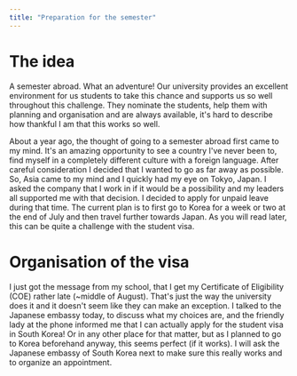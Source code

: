```yaml
---
title: "Preparation for the semester"
---
```


# The idea

A semester abroad. What an adventure! Our university
provides an excellent environment for us students to take
this chance and supports us so well throughout this challenge. They
nominate the students, help them with planning and organisation
and are always available, it's hard to describe how thankful I am
that this works so well.

About a year ago, the thought of going to a semester abroad first
came to my mind. It's an amazing opportunity to see a country I've
never been to, find myself in a completely different culture with
a foreign language. After careful consideration I decided that
I wanted to go as far away as possible. So, Asia came to my mind and
I quickly had my eye on Tokyo, Japan. I asked the company that I work
in if it would be a possibility and my leaders all supported me with
that decision. I decided to apply for unpaid leave during that time.
The current plan is to first go to Korea for a week or two at the 
end of July and then travel further towards Japan. As you will
read later, this can be quite a challenge with the student visa.

# Organisation of the visa
I just got the message from my school, that I get my Certificate
of Eligibility (COE) rather late (~middle of August). That's just
the way the university does it and it doesn't seem like they
can make an exception. I talked to the Japanese embassy
today, to discuss what my choices are, and the friendly lady
at the phone informed me that I can actually apply for the
student visa in South Korea! Or in any other place for that matter,
but as I planned to go to Korea beforehand anyway, this seems perfect
(if it works). I will ask the Japanese embassy of South Korea
next to make sure this really works and to organize an appointment.

